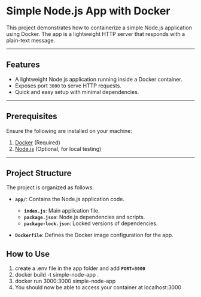 # Simple Node.js App with Docker

This project demonstrates how to containerize a simple Node.js application using Docker. The app is a lightweight HTTP server that responds with a plain-text message.

---

## Features
- A lightweight Node.js application running inside a Docker container.
- Exposes port `3000` to serve HTTP requests.
- Quick and easy setup with minimal dependencies.

---

## Prerequisites
Ensure the following are installed on your machine:
1. [Docker](https://www.docker.com/get-started) (Required)
2. [Node.js](https://nodejs.org/) (Optional, for local testing)

---

## Project Structure

The project is organized as follows:

- **`app/`**: Contains the Node.js application code.
  - **`index.js`**: Main application file.
  - **`package.json`**: Node.js dependencies and scripts.
  - **`package-lock.json`**: Locked versions of dependencies.

- **`Dockerfile`**: Defines the Docker image configuration for the app.

## How to Use

1. create a .env file in the app folder and add **`PORT=3000`**
2. docker build -t simple-node-app .
3. docker run 3000:3000 simple-node-app
4. You should now be able to access your container at localhost:3000
